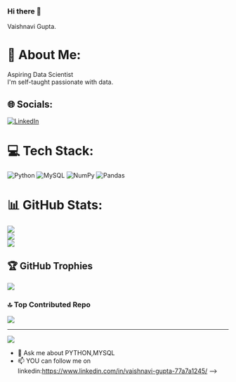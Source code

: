 ### Hi there 👋
Vaishnavi Gupta.


# 💫 About Me:
Aspiring Data Scientist<br>I'm self-taught passionate  with data.


## 🌐 Socials:
[![LinkedIn](https://img.shields.io/badge/LinkedIn-%230077B5.svg?logo=linkedin&logoColor=white)](https://linkedin.com/in/https://www.linkedin.com/in/vaishnavi-gupta-77a7a1245/) 

# 💻 Tech Stack:
![Python](https://img.shields.io/badge/python-3670A0?style=plastic&logo=python&logoColor=ffdd54) ![MySQL](https://img.shields.io/badge/mysql-%2300f.svg?style=plastic&logo=mysql&logoColor=white) ![NumPy](https://img.shields.io/badge/numpy-%23013243.svg?style=plastic&logo=numpy&logoColor=white) ![Pandas](https://img.shields.io/badge/pandas-%23150458.svg?style=plastic&logo=pandas&logoColor=white)
# 📊 GitHub Stats:
![](https://github-readme-stats.vercel.app/api?username=Vaishnavi80090&theme=dark&hide_border=false&include_all_commits=false&count_private=false)<br/>
![](https://github-readme-streak-stats.herokuapp.com/?user=Vaishnavi80090&theme=dark&hide_border=false)<br/>
![](https://github-readme-stats.vercel.app/api/top-langs/?username=Vaishnavi80090&theme=dark&hide_border=false&include_all_commits=false&count_private=false&layout=compact)

## 🏆 GitHub Trophies
![](https://github-profile-trophy.vercel.app/?username=Vaishnavi80090&theme=onedark&no-frame=false&no-bg=false&margin-w=4)

### 🔝 Top Contributed Repo
![](https://github-contributor-stats.vercel.app/api?username=Vaishnavi80090&limit=5&theme=gruvbox&combine_all_yearly_contributions=true)

---
[![](https://visitcount.itsvg.in/api?id=Vaishnavi80090&icon=4&color=8)](https://visitcount.itsvg.in)

<!-- Proudly created with GPRM ( https://gprm.itsvg.in ) -->
- 💬 Ask me about PYTHON,MYSQL
- 📫 YOU can follow me on linkedin:https://www.linkedin.com/in/vaishnavi-gupta-77a7a1245/
-->
